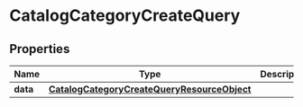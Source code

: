 # CatalogCategoryCreateQuery

## Properties
Name | Type | Description | Notes
------------ | ------------- | ------------- | -------------
**data** | [**CatalogCategoryCreateQueryResourceObject**](CatalogCategoryCreateQueryResourceObject.md) |  | 
